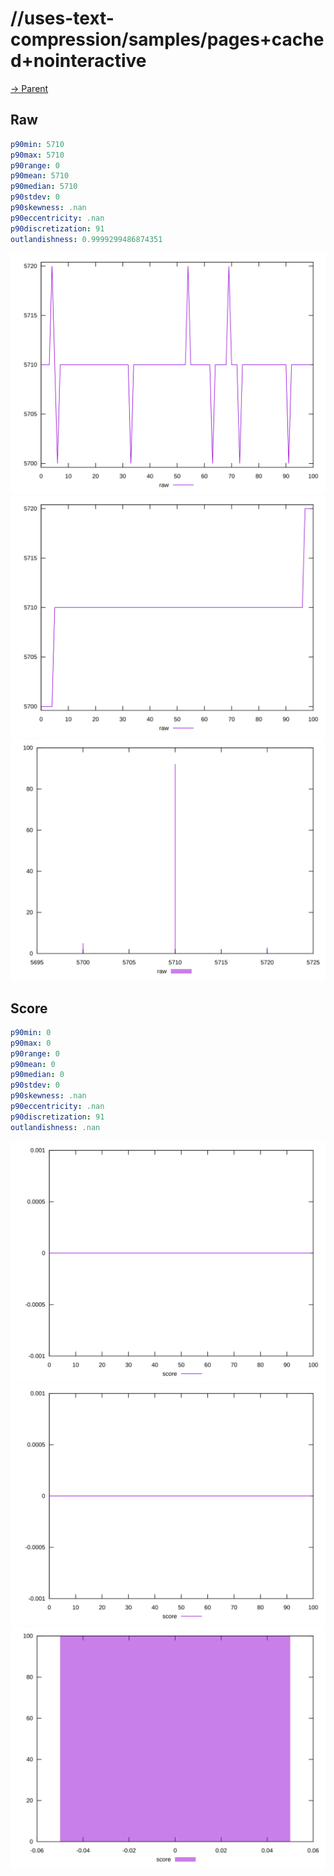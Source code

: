 
# //uses-text-compression/samples/pages+cached+nointeractive

[→ Parent](../..)


## Raw


```yaml
p90min: 5710
p90max: 5710
p90range: 0
p90mean: 5710
p90median: 5710
p90stdev: 0
p90skewness: .nan
p90eccentricity: .nan
p90discretization: 91
outlandishness: 0.9999299486874351

```

![PLOT: raw-values](./raw/values.svg)![PLOT: raw-sorted](./raw/sorted.svg)![PLOT: raw-histogram](./raw/histogram.svg)
## Score


```yaml
p90min: 0
p90max: 0
p90range: 0
p90mean: 0
p90median: 0
p90stdev: 0
p90skewness: .nan
p90eccentricity: .nan
p90discretization: 91
outlandishness: .nan

```

![PLOT: score-values](./score/values.svg)![PLOT: score-sorted](./score/sorted.svg)![PLOT: score-histogram](./score/histogram.svg)